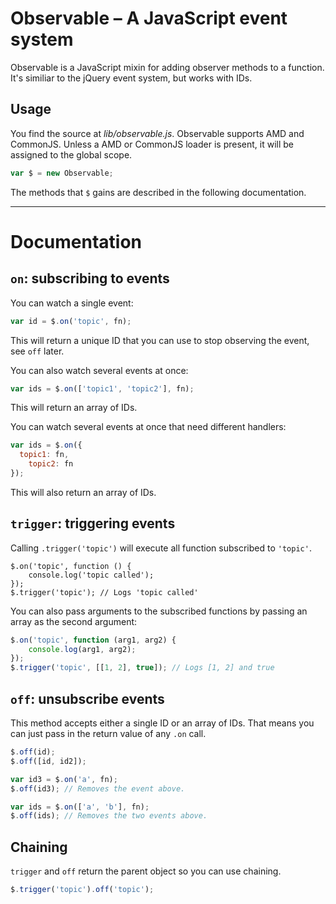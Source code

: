 # Observable – A JavaScript event system

Observable is a JavaScript mixin for adding observer methods to a function. It's similiar to the jQuery event system, but works with IDs.

## Usage

You find the source at *lib/observable.js*. Observable supports AMD and CommonJS. Unless a AMD or CommonJS loader is present, it will be assigned to the global scope.

```js
var $ = new Observable;
```

The methods that `$` gains are described in the following documentation.

- - -

# Documentation

## `on`: subscribing to events

You can watch a single event:

```js
var id = $.on('topic', fn);
```

This will return a unique ID that you can use to stop observing the event, see `off` later.

You can also watch several events at once:

```js
var ids = $.on(['topic1', 'topic2'], fn);
```

This will return an array of IDs.

You can watch several events at once that need different handlers:

```js
var ids = $.on({
  topic1: fn,
	topic2: fn
});
```

This will also return an array of IDs.

## `trigger`: triggering events

Calling `.trigger('topic')` will execute all function subscribed to `'topic'`.

```
$.on('topic', function () {
	console.log('topic called');
});
$.trigger('topic'); // Logs 'topic called'
```

You can also pass arguments to the subscribed functions by passing an array as the second argument:

```js
$.on('topic', function (arg1, arg2) {
	console.log(arg1, arg2);
});
$.trigger('topic', [[1, 2], true]); // Logs [1, 2] and true
```

## `off`: unsubscribe events

This method accepts either a single ID or an array of IDs. That means you can just pass in the return value of any `.on` call.

```js
$.off(id);
$.off([id, id2]);

var id3 = $.on('a', fn);
$.off(id3); // Removes the event above.

var ids = $.on(['a', 'b'], fn);
$.off(ids); // Removes the two events above.
```

## Chaining

`trigger` and `off` return the parent object so you can use chaining.

```js
$.trigger('topic').off('topic');
```